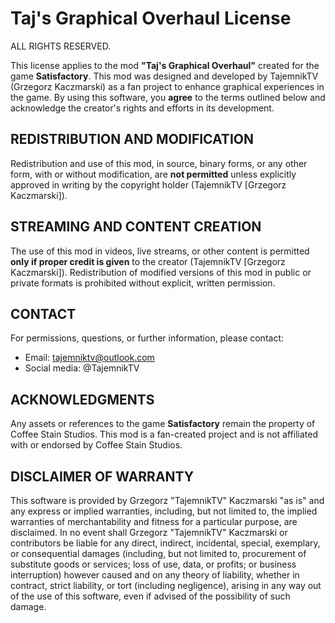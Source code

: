 # **Taj's Graphical Overhaul License**

ALL RIGHTS RESERVED. 

This license applies to the mod **"Taj's Graphical Overhaul"** created for the game **Satisfactory**. This mod was designed and developed by TajemnikTV (Grzegorz Kaczmarski) as a fan project to enhance graphical experiences in the game. By using this software, you **agree** to the terms outlined below and acknowledge the creator's rights and efforts in its development.

## **REDISTRIBUTION AND MODIFICATION**
Redistribution and use of this mod, in source, binary forms, or any other form, with or without modification, are **not permitted** unless explicitly approved in writing by the copyright holder (TajemnikTV [Grzegorz Kaczmarski]).

## **STREAMING AND CONTENT CREATION**
The use of this mod in videos, live streams, or other content is permitted **only if proper credit is given** to the creator (TajemnikTV [Grzegorz Kaczmarski]). Redistribution of modified versions of this mod in public or private formats is prohibited without explicit, written permission.

## **CONTACT**
For permissions, questions, or further information, please contact:

- Email: [tajemniktv@outlook.com](mailto\:tajemniktv@outlook.com)
- Social media: @TajemnikTV

## **ACKNOWLEDGMENTS**
Any assets or references to the game **Satisfactory** remain the property of Coffee Stain Studios. This mod is a fan-created project and is not affiliated with or endorsed by Coffee Stain Studios.

## **DISCLAIMER OF WARRANTY**
This software is provided by Grzegorz "TajemnikTV" Kaczmarski "as is" and any express or implied warranties, including, but not limited to, the implied warranties of merchantability and fitness for a particular purpose, are disclaimed. In no event shall Grzegorz "TajemnikTV" Kaczmarski or contributors be liable for any direct, indirect, incidental, special, exemplary, or consequential damages (including, but not limited to, procurement of substitute goods or services; loss of use, data, or profits; or business interruption) however caused and on any theory of liability, whether in contract, strict liability, or tort (including negligence), arising in any way out of the use of this software, even if advised of the possibility of such damage.

